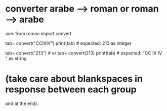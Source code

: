 # converter arabe --> roman or roman --> arabe

use:
from roman import convert

tab= convert("CCIXIV")
print(tab)      # expected: 213 as integer

tab= convert("213")  # or tab= convert(213)
print(tab)      # expected: "CC IX IV "  as string 
# (take care about blankspaces in response between each group 
and at the end).
